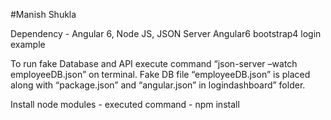 #Manish Shukla

Dependency - Angular 6, Node JS, JSON Server
Angular6 bootstrap4 login example

To run fake Database and API execute command “json-server –watch employeeDB.json” on terminal. Fake DB file “employeeDB.json” is placed along with “package.json” and “angular.json” in logindashboard” folder. 

Install node modules - executed command - npm install
